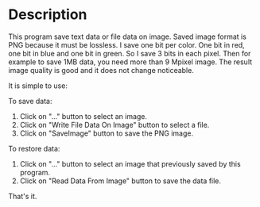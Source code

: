 # Description
This program save text data or file data on image.
Saved image format is PNG because it must be lossless.
I save one bit per color. One bit in red, one bit in blue and one bit in green. So I save 3 bits in each pixel.
Then for example to save 1MB data, you need more than 9 Mpixel image.
The result image quality is good and it does not change noticeable.

It is simple to use:

To save data:
  1. Click on "..." button to select an image.
  2. Click on "Write File Data On Image" button to select a file.
  3. Click on "SaveImage" button to save the PNG image.

To restore data:
  1. Click on "..." button to select an image that previously saved by this program.
  2. Click on "Read Data From Image" button to save the data file.
  
That's it.
